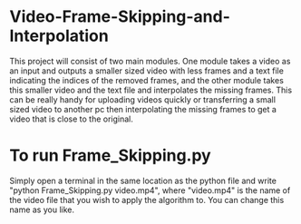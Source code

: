 # Video-Frame-Skipping-and-Interpolation
This project will consist of two main modules. One module takes a video as an input and outputs a smaller sized video with less frames and a text file indicating the indices of the removed frames, and the other module takes this smaller video and the text file and interpolates the missing frames. This can be really handy for uploading videos quickly or transferring a small sized video to another pc then interpolating the missing frames to get a video that is close to the original.

# To run Frame_Skipping.py
Simply open a terminal in the same location as the python file and write "python Frame_Skipping.py video.mp4", where "video.mp4" is the name of the video file that you wish to apply the algorithm to. You can change this name as you like.
